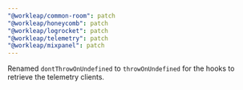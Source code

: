 ```yaml
---
"@workleap/common-room": patch
"@workleap/honeycomb": patch
"@workleap/logrocket": patch
"@workleap/telemetry": patch
"@workleap/mixpanel": patch
---
```


Renamed `dontThrowOnUndefined` to `throwOnUndefined` for the hooks to retrieve the telemetry clients.
